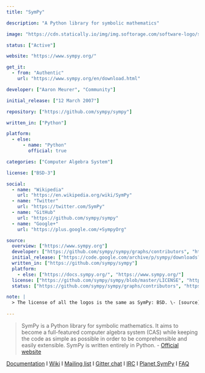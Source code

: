 ```yaml
---
title: "SymPy"

description: "A Python library for symbolic mathematics"

image: "https://cdn.statically.io/img/img.softorage.com/software-logo/sympy.png?h=64"

status: ["Active"]

website: "https://www.sympy.org/"

get_it:
  - from: "Authentic"
    url: "https://www.sympy.org/en/download.html"

developer: ["Aaron Meurer", "Community"]

initial_release: ["12 March 2007"]

repository: ["https://github.com/sympy/sympy"]

written_in: ["Python"]

platform:
  - else:
      - name: "Python"
        official: true

categories: ["Computer Algebra System"]

license: ["BSD-3"]

social:
  - name: "Wikipedia"
    url: "https://en.wikipedia.org/wiki/SymPy"
  - name: "Twitter"
    url: "https://twitter.com/SymPy"
  - name: "GitHub"
    url: "https://github.com/sympy/sympy"
  - name: "Google+"
    url: "https://plus.google.com/+SympyOrg"

source:
  overview: ["https://www.sympy.org"]
  developer: ["https://github.com/sympy/sympy/graphs/contributors", "https://docs.sympy.org/latest/aboutus.html"]
  initial_release: ["https://code.google.com/archive/p/sympy/downloads?page=6"]
  written_in: ["https://github.com/sympy/sympy"]
  platform:
    - else: ["https://docs.sympy.org/", "https://www.sympy.org/"]
  license: ["https://github.com/sympy/sympy/blob/master/LICENSE", "https://docs.sympy.org/latest/aboutus.html#license"]
  status: ["https://github.com/sympy/sympy/graphs/contributors", "https://www.sympy.org/"]

note: |
  > The license of all the logos is the same as SymPy: BSD. \- [source](https://docs.sympy.org/latest/outreach.html#sympy-logos).
  
---
```

  > SymPy is a Python library for symbolic mathematics. It aims to become a full-featured computer algebra system (CAS) while keeping the code as simple as possible in order to be comprehensible and easily extensible. SymPy is written entirely in Python. \- [Official website](https://www.sympy.org/)
  
  [Documentation](https://docs.sympy.org/)  I  [Wiki](https://github.com/sympy/sympy/wiki)  I  [Mailing list](https://groups.google.com/forum/#!forum/sympy)  I  [Gitter chat](https://gitter.im/sympy/sympy)  I  [IRC](https://webchat.freenode.net/?channels=sympy)  I  [Planet SymPy](https://planet.sympy.org/)  I  [FAQ](https://github.com/sympy/sympy/wiki/Faq)
